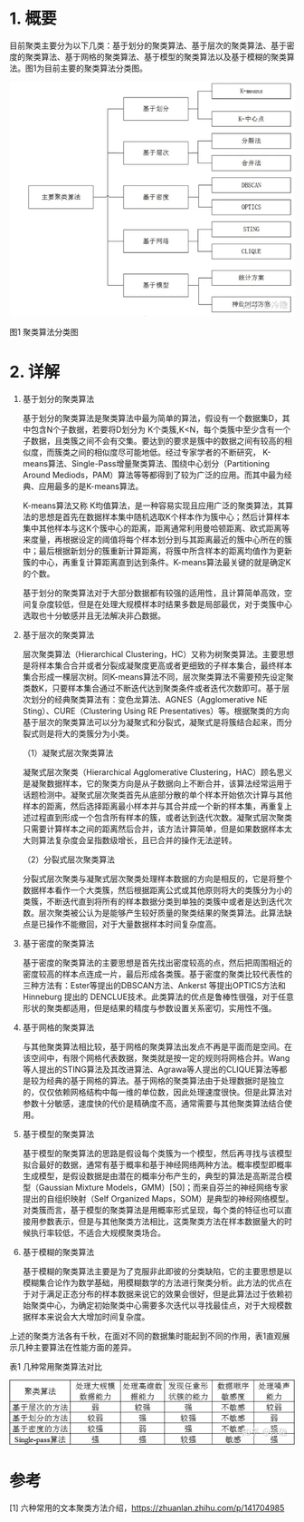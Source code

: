# 1. 概要

目前聚类主要分为以下几类：基于划分的聚类算法、基于层次的聚类算法、基于密度的聚类算法、基于网格的聚类算法、基于模型的聚类算法以及基于模糊的聚类算法。图1为目前主要的聚类算法分类图。

![](.01_聚类算法总结_images/聚类算法汇总.png)

图1 聚类算法分类图

# 2. 详解

1. 基于划分的聚类算法

    基于划分的聚类算法是聚类算法中最为简单的算法，假设有一个数据集D，其中包含N个子数据，若要将D划分为 K个类簇,K<N，每个类簇中至少含有一个子数据，且类簇之间不会有交集。要达到的要求是簇中的数据之间有较高的相似度，而簇类之间的相似度尽可能地低。经过专家学者的不断研究， K-means算法、Single-Pass增量聚类算法、围绕中心划分（Partitioning Around Mediods，PAM）算法等等都得到了较为广泛的应用。而其中最为经典、应用最多的是K-means算法。
    
    K-means算法又称 K均值算法，是一种容易实现且应用广泛的聚类算法，其算法的思想是首先在数据样本集中随机选取K个样本作为簇中心；然后计算样本集中其他样本与这K个簇中心的距离，距离通常利用曼哈顿距离、欧式距离等来度量，再根据设定的阈值将每个样本划分到与其距离最近的簇中心所在的簇中；最后根据新划分的簇重新计算距离，将簇中所含样本的距离均值作为更新簇的中心，再重复计算距离直到达到条件。K-means算法最关键的就是确定K的个数。
    
    基于划分的聚类算法对于大部分数据都有较强的适用性，且计算简单高效，空间复杂度较低，但是在处理大规模样本时结果多数是局部最优，对于类簇中心选取也十分敏感并且无法解决非凸数据。

2. 基于层次的聚类算法

    层次聚类算法（Hierarchical Clustering，HC）又称为树聚类算法。主要思想是将样本集合合并或者分裂成凝聚度更高或者更细致的子样本集合，最终样本集合形成一棵层次树。同K-means算法不同，层次聚类算法不需要预先设定聚类数K，只要样本集合通过不断迭代达到聚类条件或者迭代次数即可。基于层次划分的经典聚类算法有：变色龙算法、AGNES（Agglomerative NE Sting）、CURE（Clustering Using RE Presentatives）等。根据聚类的方向基于层次的聚类算法可以分为凝聚式和分裂式，凝聚式是将簇结合起来，而分裂式则是将大的类簇分为小类。
    
    （1）凝聚式层次聚类算法
    
    凝聚式层次聚类（Hierarchical Agglomerative Clustering，HAC）顾名思义是凝聚数据样本，它的聚类方向是从子数据向上不断合并，该算法经常运用于话题检测中。凝聚式层次聚类首先从底部分散的单个样本开始依次计算与其他样本的距离，然后选择距离最小样本并与其合并成一个新的样本集，再重复上述过程直到形成一个包含所有样本的簇，或者达到迭代次数。凝聚式层次聚类只需要计算样本之间的距离然后合并，该方法计算简单，但是如果数据样本太大则算法复杂度会呈指数级增长，且已合并的操作无法逆转。
    
    （2）分裂式层次聚类算法
    
    分裂式层次聚类与凝聚式层次聚类处理样本数据的方向是相反的，它是将整个数据样本看作一个大类簇，然后根据距离公式或其他原则将大的类簇分为小的类簇，不断迭代直到将所有的样本数据分类到单独的类簇中或者是达到迭代次数。层次聚类被公认为是能够产生较好质量的聚类结果的聚类算法。此算法缺点是已操作不能撤回，对于大量数据样本时间复杂度高。

3. 基于密度的聚类算法

   基于密度的聚类算法的主要思想是首先找出密度较高的点，然后把周围相近的密度较高的样本点连成一片，最后形成各类簇。基于密度的聚类比较代表性的三种方法有：Ester等提出的DBSCAN方法、Ankerst 等提出OPTICS方法和 Hinneburg 提出的 DENCLUE技术。此类算法的优点是鲁棒性很强，对于任意形状的聚类都适用，但是结果的精度与参数设置关系密切，实用性不强。

4. 基于网格的聚类算法

   与其他聚类算法相比较，基于网格的聚类算法出发点不再是平面而是空间。在该空间中，有限个网格代表数据，聚类就是按一定的规则将网格合并。Wang等人提出的STING算法及其改进算法、Agrawa等人提出的CLIQUE算法等都是较为经典的基于网格的算法。基于网格的聚类算法由于处理数据时是独立的，仅仅依赖网格结构中每一维的单位数，因此处理速度很快。但是此算法对参数十分敏感，速度快的代价是精确度不高，通常需要与其他聚类算法结合使用。

5. 基于模型的聚类算法

   基于模型的聚类算法的思路是假设每个类簇为一个模型，然后再寻找与该模型拟合最好的数据，通常有基于概率和基于神经网络两种方法。概率模型即概率生成模型，是假设数据是由潜在的概率分布产生的，典型的算法是高斯混合模型（Gaussian Mixture Models，GMM）[50]；而来自芬兰的神经网络专家提出的自组织映射（Self Organized Maps，SOM）是典型的神经网络模型。对类簇而言，基于模型的聚类算法是用概率形式呈现，每个类的特征也可以直接用参数表示，但是与其他聚类方法相比，这类聚类方法在样本数据量大的时候执行率较低，不适合大规模聚类场合。

6. 基于模糊的聚类算法

    基于模糊的聚类算法主要是为了克服非此即彼的分类缺陷，它的主要思想是以模糊集合论作为数学基础，用模糊数学的方法进行聚类分析。此方法的优点在于对于满足正态分布的样本数据来说它的效果会很好，但是此算法过于依赖初始聚类中心，为确定初始聚类中心需要多次迭代以寻找最佳点，对于大规模数据样本来说会大大增加时间复杂度。

上述的聚类方法各有千秋，在面对不同的数据集时能起到不同的作用，表1直观展示几种主要算法在性能方面的差异。

表1 几种常用聚类算法对比

![](.01_聚类算法总结_images/几种常用聚类算法对比.png)

# 参考

[1] 六种常用的文本聚类方法介绍，https://zhuanlan.zhihu.com/p/141704985